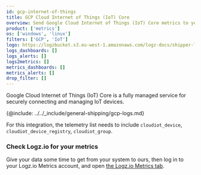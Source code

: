 ```yaml
---
id: gcp-internet-of-things
title: GCP Cloud Internet of Things (IoT) Core
overview: Send Google Cloud Internet of Things (IoT) Core metrics to your Logz.io account.
product: ['metrics']
os: ['windows', 'linux']
filters: ['GCP', 'IoT']
logo: https://logzbucket.s3.eu-west-1.amazonaws.com/logz-docs/shipper-logos/googleiot.png
logs_dashboards: []
logs_alerts: []
logs2metrics: []
metrics_dashboards: []
metrics_alerts: []
drop_filter: []
---
```



Google Cloud Internet of Things (IoT) Core is a fully managed service for securely connecting and managing IoT devices. 


{@include: ../../_include/general-shipping/gcp-logs.md}  

For this integration, the telemetry list needs to include `cloudiot_device`, `cloudiot_device_registry`, `cloudiot_group`.

### Check Logz.io for your metrics

Give your data some time to get from your system to ours, then log in to your Logz.io Metrics account, and open [the Logz.io Metrics tab](https://app.logz.io/#/dashboard/metrics/).
